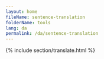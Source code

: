 ```yaml
---
layout: home
fileName: sentence-translation
folderName: tools
lang: da
permalink: /da/sentence-translation
---
```

{% include section/translate.html %}